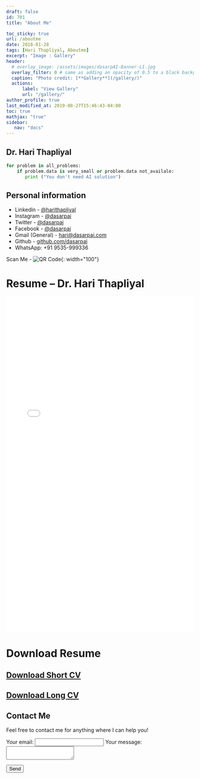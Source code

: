 ```yaml
---
draft: false
id: 701    
title: "About Me"

toc_sticky: true
url: /aboutme
date: 2018-01-28
tags: [Hari Thapliyal, Aboutme]
excerpt: "Image : Gallery"
header:
  # overlay_image: /assets/images/dasarpAI-Banner-LI.jpg
  overlay_filter: 0 # same as adding an opacity of 0.5 to a black background
  caption: "Photo credit: [**Gallery**](/gallery/)"
  actions:
      label: "View Gallery"
      url: "/gallery/"
author_profile: true
last_modified_at: 2019-08-27T15:46:43-04:00
toc: true
mathjax: "true"
sidebar:
   nav: "docs"
---
```




## Dr. Hari Thapliyal

```python
for problem in all_problems:
    if problem.data is very_small or problem.data not_availale:
       print ("You don't need AI solution")
```

<!--
Photo Gallery
===
![](/images/dasarpAI-Banner-LI.jpg)
-->


## Personal information
- Linkedin - [@harithapliyal](https://www.linkedin.com/in/harithapliyal/)
- Instagram - [@dasarpai](https://www.instagram.com/dasarpai/)
- Twitter - [@dasarpai](https://twitter.com/dasarpai)
- Facebook - [@dasarpai](https://www.facebook.com/dasarpai/)
- Gmail (General) - [hari@dasarpai.com](mailto:hari@dasarpai.com)
- Github - [github.com/dasarpai](https://github.com/dasarpai)  
- WhatsApp: +91 9535-999336 
  
Scan Me - ![QR Code](/assets/images/dasarpai-qrcode.png){: width="100"} 

# Resume – Dr. Hari Thapliyal

<iframe src="/assets/docs/HariThapliyal_DS_CV.pdf" style="width:100%; height:900px;" frameborder="0" allowfullscreen></iframe>

# Download Resume

## [Download Short CV](/assets/docs/HariThapliyal_DS_CV-2page.pdf)

## [Download Long CV](/assets/docs/HariThapliyal_DS_CV.pdf)

## Contact Me

Feel free to contact me for anything where I can help you!

<form
  action="https://formspree.io/xbjznznp"
  method="POST"
>
  <label>
    Your email:
    <input type="text" name="_replyto">
  </label>
  <label>
    Your message:
    <textarea name="message"></textarea>
  </label>

  <!-- your other form fields go here -->

<button type="submit">Send</button>

</form>
